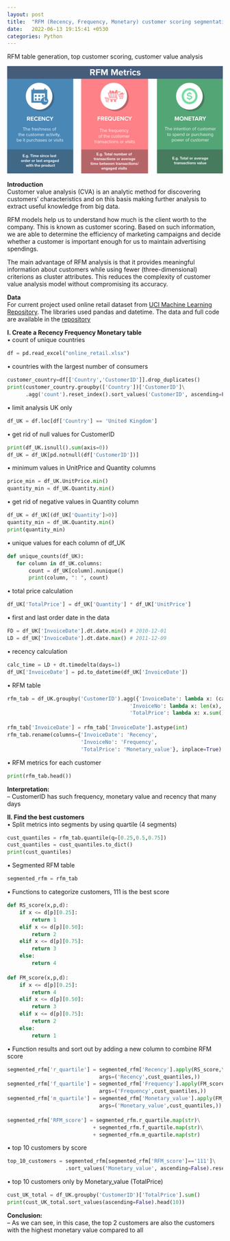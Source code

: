 ```yaml
---
layout: post
title:  "RFM (Recency, Frequency, Monetary) customer scoring segmentation - Customer value analysis"
date:   2022-06-13 19:15:41 +0530
categories: Python
---
```

RFM table generation, top customer scoring, customer value analysis

<img src="https://raw.githubusercontent.com/JanCinis/jancinis.github.io/main/assets/img_post_02/rfm_metrics_img.png" height="250">

**Introduction**  
Customer value analysis (CVA) is an analytic method for discovering customers’ characteristics and on this basis making further analysis to extract useful knowledge from big data.

RFM models help us to understand how much is the client worth to the company. This is known as customer scoring. Based on such information, we are able to determine the efficiency of marketing campaigns and decide whether a customer is important enough for us to maintain advertising spendings.

The main advantage of RFM analysis is that it provides meaningful information about customers while using fewer (three-dimensional) criterions as cluster attributes. This reduces the complexity of customer value analysis model without compromising its accuracy.

**Data**  
For current project used online retail dataset from <a href="http://archive.ics.uci.edu/ml/datasets/online+retail" target="_blank">UCI Machine Learning Repository</a>. The libraries used pandas and datetime. The data and full code are available in the <a href="https://github.com/JanCinis/customer-scoring-segmentation" target="_blank">repository</a>

**I. Create a Recency Frequency Monetary table**  
• count of unique countries
```python
df = pd.read_excel("online_retail.xlsx")
```
• countries with the largest number of consumers
```python
customer_country=df[['Country','CustomerID']].drop_duplicates()
print(customer_country.groupby(['Country'])['CustomerID']\
      .agg('count').reset_index().sort_values('CustomerID', ascending=False))
```
• limit analysis UK only
```python
df_UK = df.loc[df['Country'] == 'United Kingdom']
```
• get rid of null values for CustomerID
```python
print(df_UK.isnull().sum(axis=0))
df_UK = df_UK[pd.notnull(df['CustomerID'])]
```
• minimum values in UnitPrice and Quantity columns
```python
price_min = df_UK.UnitPrice.min()
quantity_min = df_UK.Quantity.min()
```
• get rid of negative values in Quantity column
```python
df_UK = df_UK[(df_UK['Quantity']>0)]
quantity_min = df_UK.Quantity.min()
print(quantity_min)
```
• unique values for each column of df_UK
```python
def unique_counts(df_UK):
   for column in df_UK.columns:
       count = df_UK[column].nunique()
       print(column, ": ", count)
```

• total price calculation
```python
df_UK['TotalPrice'] = df_UK['Quantity'] * df_UK['UnitPrice']
```
• first and last order date in the data
```python
FD = df_UK['InvoiceDate'].dt.date.min() # 2010-12-01
LD = df_UK['InvoiceDate'].dt.date.max() # 2011-12-09
```
• recency calculation
```python
calc_time = LD + dt.timedelta(days=1)
df_UK['InvoiceDate'] = pd.to_datetime(df_UK['InvoiceDate'])
```
• RFM table
```python
rfm_tab = df_UK.groupby('CustomerID').agg({'InvoiceDate': lambda x: (calc_time - x.dt.date.max()).days, # Recency
                                        'InvoiceNo': lambda x: len(x),    # Frequency
                                        'TotalPrice': lambda x: x.sum()}) # Monetary Value

rfm_tab['InvoiceDate'] = rfm_tab['InvoiceDate'].astype(int)
rfm_tab.rename(columns={'InvoiceDate': 'Recency', 
                        'InvoiceNo': 'Frequency', 
                        'TotalPrice': 'Monetary_value'}, inplace=True)
```
• RFM metrics for each customer
```python
print(rfm_tab.head())
```
**Interpretation:**  
– CustomerID has such frequency, monetary value and recency that many days

**II. Find the best customers**  
• Split metrics into segments by using quartile (4 segments)
```python
cust_quantiles = rfm_tab.quantile(q=[0.25,0.5,0.75])
cust_quantiles = cust_quantiles.to_dict()
print(cust_quantiles)
```
• Segmented RFM table
```python
segmented_rfm = rfm_tab
```
• Functions to categorize customers, 111 is the best score
```python
def RS_score(x,p,d):
    if x <= d[p][0.25]:
        return 1
    elif x <= d[p][0.50]:
        return 2
    elif x <= d[p][0.75]: 
        return 3
    else:
        return 4
    
def FM_score(x,p,d):
    if x <= d[p][0.25]:
        return 4
    elif x <= d[p][0.50]:
        return 3
    elif x <= d[p][0.75]: 
        return 2
    else:
        return 1
```
• Function results and sort out by adding a new column to combine RFM score
```python
segmented_rfm['r_quartile'] = segmented_rfm['Recency'].apply(RS_score,\
                              args=('Recency',cust_quantiles,))
segmented_rfm['f_quartile'] = segmented_rfm['Frequency'].apply(FM_score,\
                              args=('Frequency',cust_quantiles,))
segmented_rfm['m_quartile'] = segmented_rfm['Monetary_value'].apply(FM_score,\
                              args=('Monetary_value',cust_quantiles,))

segmented_rfm['RFM_score'] = segmented_rfm.r_quartile.map(str)\
                            + segmented_rfm.f_quartile.map(str)\
                            + segmented_rfm.m_quartile.map(str)
```
• top 10 customers by score
```python
top_10_customers = segmented_rfm[segmented_rfm['RFM_score']=='111']\
                   .sort_values('Monetary_value', ascending=False).reset_index()
```
• top 10 customers only by Monetary_value (TotalPrice)
```python
cust_UK_total = df_UK.groupby('CustomerID')['TotalPrice'].sum()
print(cust_UK_total.sort_values(ascending=False).head(10))
```

**Conclusion:**  
– As we can see, in this case, the top 2 customers are also the customers with the highest monetary value compared to all 
